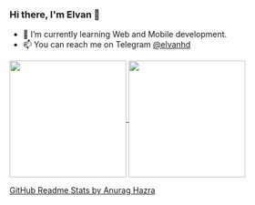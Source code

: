 ### Hi there, I'm Elvan 👋

<!--
**elvan/elvan** is a ✨ _special_ ✨ repository because its `README.md` (this file) appears on your GitHub profile.

Here are some ideas to get you started:

- 🔭 I’m currently working on ...
- 🌱 I’m currently learning ...
- 👯 I’m looking to collaborate on ...
- 🤔 I’m looking for help with ...
- 💬 Ask me about ...
- 📫 How to reach me: ...
- 😄 Pronouns: ...
- ⚡ Fun fact: ...
-->

- 🌱 I’m currently learning Web and Mobile development.
- 📫 You can reach me on Telegram [@elvanhd](https://t.me/elvanhd)

<a href="https://github.com/elvan?tab=repositories">
  <img align="center" height="205" src="https://github-readme-stats.vercel.app/api?username=elvan&hide_rank=true&show_icons=true&include_all_commits=true&count_private=true&disable_animations=true&cache_seconds=1800&theme=tokyonight" />
</a>
<a href="https://github.com/elvan?tab=repositories">
  <img align="center" height="205" src="https://github-readme-stats.vercel.app/api/top-langs/?username=elvan&layout=compact&langs_count=10&cache_seconds=1800&theme=tokyonight" />
</a>

[GitHub Readme Stats by Anurag Hazra](https://github.com/anuraghazra/github-readme-stats)

